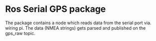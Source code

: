 # Ros Serial GPS package

The package contains a node which reads data from the serial port via. wiring pi. The data (NMEA strings) gets parsed and published on the gps_raw topic.
